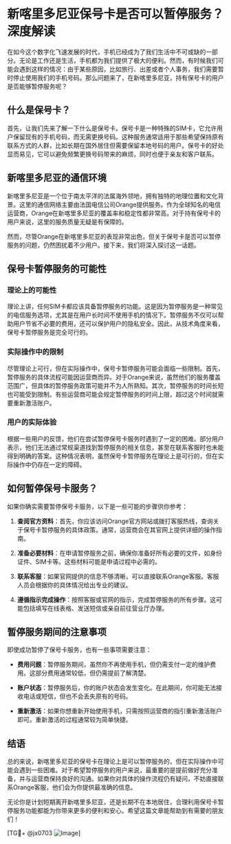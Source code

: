 # 新喀里多尼亚保号卡是否可以暂停服务？深度解读

在如今这个数字化飞速发展的时代，手机已经成为了我们生活中不可或缺的一部分。无论是工作还是生活，手机都为我们提供了极大的便利。然而，有时候我们可能会遇到这样的情况：由于某些原因，比如旅行、出差或者个人事务，我们需要暂时停止使用我们的手机号码。那么问题来了，在新喀里多尼亚，持有保号卡的用户是否能够暂停服务呢？

## 什么是保号卡？

首先，让我们先来了解一下什么是保号卡。保号卡是一种特殊的SIM卡，它允许用户保留现有的手机号码，而无需更换号码。这种服务通常适用于那些希望保持原有联系方式的人群，比如长期在国外居住但需要保留本地号码的用户。保号卡的好处显而易见，它可以避免频繁更换号码带来的麻烦，同时也便于亲友和客户联系。

## 新喀里多尼亚的通信环境

新喀里多尼亚是一个位于南太平洋的法属海外领地，拥有独特的地理位置和文化背景。这里的通信网络主要由法国电信公司Orange提供服务。作为全球知名的电信运营商，Orange在新喀里多尼亚的覆盖率和稳定性都非常高。对于持有保号卡的用户来说，这里的服务质量无疑是有保障的。

然而，尽管Orange在新喀里多尼亚的表现非常出色，但关于保号卡是否可以暂停服务的问题，仍然困扰着不少用户。接下来，我们将深入探讨这一话题。

## 保号卡暂停服务的可能性

### 理论上的可能性

理论上讲，任何SIM卡都应该具备暂停服务的功能。这是因为暂停服务是一种常见的电信服务选项，尤其是在用户长时间不使用手机的情况下。暂停服务不仅可以帮助用户节省不必要的费用，还可以保护用户的隐私安全。因此，从技术角度来看，保号卡暂停服务是完全可行的。

### 实际操作中的限制

尽管理论上可行，但在实际操作中，保号卡暂停服务可能会面临一些限制。首先，暂停服务的具体流程可能因运营商而异。对于Orange来说，虽然他们的服务覆盖范围广，但具体的暂停服务政策可能并不为人所熟知。其次，暂停服务的时间长短也可能受到限制。有些运营商可能会规定暂停服务的时间上限，超过这个时间就需要重新激活账户。

### 用户的实际体验

根据一些用户的反馈，他们在尝试暂停保号卡服务时遇到了一定的困难。部分用户表示，他们无法通过常规渠道找到暂停服务的相关信息，甚至在联系客服时也未能得到明确的答案。这种情况表明，虽然保号卡暂停服务在理论上是可行的，但在实际操作中仍存在一定的障碍。

## 如何暂停保号卡服务？

如果你确实需要暂停保号卡服务，以下是一些可能的步骤供你参考：

1. **查阅官方资料**：首先，你应该访问Orange官方网站或拨打客服热线，查询关于保号卡暂停服务的具体政策。通常，运营商会在其官网上提供详细的操作指南。

2. **准备必要材料**：在申请暂停服务之前，确保你准备好所有必要的文件，如身份证件、SIM卡等。这些材料可能是申请过程中必需的。

3. **联系客服**：如果官网提供的信息不够清晰，可以直接联系Orange客服。客服人员会根据你的具体情况给出专业的建议。

4. **遵循指示完成操作**：按照客服或官网的指示，完成暂停服务的所有步骤。这可能包括填写在线表格、发送短信或亲自前往营业厅办理。

## 暂停服务期间的注意事项

即使成功暂停了保号卡服务，也有一些事项需要注意：

- **费用问题**：暂停服务期间，虽然你不再使用手机，但仍需支付一定的维护费用。这部分费用通常较低，但仍需提前了解清楚。
  
- **账户状态**：暂停服务后，你的账户状态会发生变化。在此期间，你可能无法接收电话或短信，但也不会丢失原有的号码。

- **重新激活**：如果你想重新开始使用手机，只需按照运营商的指引重新激活账户即可。重新激活的过程通常较为简单快捷。

## 结语

总的来说，新喀里多尼亚的保号卡在理论上是可以暂停服务的，但在实际操作中可能会遇到一些困难。对于希望暂停服务的用户来说，最重要的是提前做好充分准备，并与运营商保持良好的沟通。如果你对具体的操作流程仍有疑问，不妨直接联系Orange客服，他们会为你提供最准确的信息。

无论你是计划短期离开新喀里多尼亚，还是长期不在本地居住，合理利用保号卡暂停服务功能都能为你带来更多的便利和安心。希望这篇文章能帮助到有需要的朋友们！

[TG💪+ @jx0703 ![Image](https://github.com/user-attachments/assets/dbca1d08-cadb-493c-b0ec-ad6f7a83f270)]
